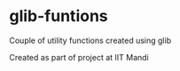 # glib-funtions
Couple of utility functions created using glib

Created as part of project at IIT Mandi
